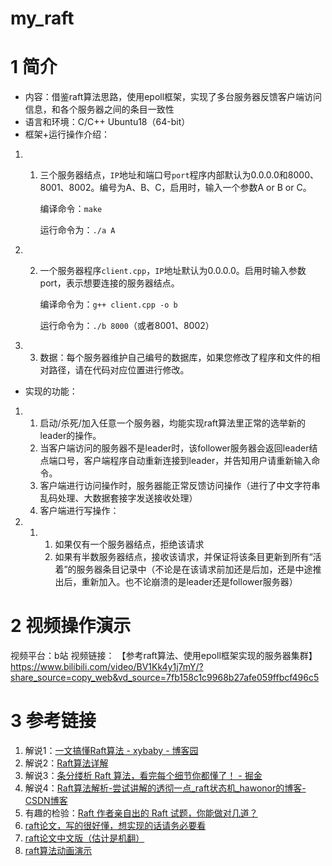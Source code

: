 # my_raft

# 1 简介

* 内容：借鉴raft算法思路，使用epoll框架，实现了多台服务器反馈客户端访问信息，和各个服务器之间的条目一致性
* 语言和环境：C/C++   Ubuntu18（64-bit）
* 框架+运行操作介绍：

1. 1. 三个服务器结点，`IP`地址和端口号`port`程序内部默认为0.0.0.0和8000、8001、8002。编号为A、B、C，启用时，输入一个参数A or B or C。

      编译命令：`make`

      运行命令为：`./a A`

1. 2. 一个服务器程序`client.cpp`，`IP`地址默认为0.0.0.0。启用时输入参数port，表示想要连接的服务器结点。

      编译命令为：`g++ client.cpp -o b`

      运行命令为：`./b 8000`（或者8001、8002）

1. 3. 数据：每个服务器维护自己编号的数据库，如果您修改了程序和文件的相对路径，请在代码对应位置进行修改。

* 实现的功能：

1. 1. 启动/杀死/加入任意一个服务器，均能实现raft算法里正常的选举新的leader的操作。
   2. 当客户端访问的服务器不是leader时，该follower服务器会返回leader结点端口号，客户端程序自动重新连接到leader，并告知用户请重新输入命令。
   3. 客户端进行访问操作时，服务器能正常反馈访问操作（进行了中文字符串乱码处理、大数据套接字发送接收处理）
   4. 客户端进行写操作：

1. 1. 1. 如果仅有一个服务器结点，拒绝该请求
      2. 如果有半数服务器结点，接收该请求，并保证将该条目更新到所有“活着”的服务器条目记录中（不论是在该请求前加还是后加，还是中途推出后，重新加入。也不论崩溃的是leader还是follower服务器）



# 2 视频操作演示
视频平台：b站
视频链接：
【参考raft算法、使用epoll框架实现的服务器集群】 https://www.bilibili.com/video/BV1Kk4y1j7mY/?share_source=copy_web&vd_source=7fb158c1c9968b27afe059ffbcf496c5

# 3 参考链接

1. 解说1：[一文搞懂Raft算法 - xybaby - 博客园](https://www.cnblogs.com/xybaby/p/10124083.html)
2. 解说2：[Raft算法详解](https://zhuanlan.zhihu.com/p/32052223)
3. 解说3：[条分缕析 Raft 算法，看完每个细节你都懂了！ - 掘金](https://juejin.cn/post/6924468915724615688)
4. 解说4：[Raft算法解析-尝试讲解的透彻一点_raft状态机_hawonor的博客-CSDN博客](https://blog.csdn.net/weixin_44039270/article/details/106953316)
5. 有趣的检验：[Raft 作者亲自出的 Raft 试题，你能做对几道？](https://mp.weixin.qq.com/s?__biz=MzIwODA2NjIxOA==&mid=2247483932&idx=1&sn=895af82bf5939d9be5e862f73f74acbd&chksm=970981d9a07e08cf4c4121543aa6e2420a6a7c7c40f116bf89b534b6f2a54a46b2402522e2a5&scene=21#wechat_redirect)
6. [raft论文，写的很好懂，想实现的话请务必要看](https://web.stanford.edu/~ouster/cgi-bin/papers/raft-atc14)
7. [raft论文中文版（估计是机翻）](https://object.redisant.com/doc/raft中译版-2023年4月23日.pdf)
8. [raft算法动画演示](http://thesecretlivesofdata.com/raft/)
